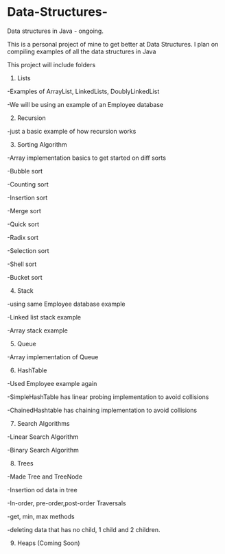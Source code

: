 # Data-Structures-
Data structures in Java - ongoing.

This is a personal project of mine to get better at Data Structures.
I plan on compiling examples of all the data structures in Java

This project will include folders 

1. Lists

  -Examples of ArrayList, LinkedLists, DoublyLinkedList
  
  -We will be using an example of an Employee database
  
2. Recursion

  -just a basic example of how recursion works
  
3. Sorting Algorithm

  -Array implementation basics to get started on diff sorts
  
  -Bubble sort
  
  -Counting sort
  
  -Insertion sort
  
  -Merge sort
  
  -Quick sort
  
  -Radix sort
  
  -Selection sort
  
  -Shell sort
  
  -Bucket sort 
  
4. Stack

  -using same Employee database example
  
  -Linked list stack example
  
  -Array stack example
  
5. Queue

  -Array implementation of Queue
  
6. HashTable

  -Used Employee example again
  
  -SimpleHashTable has linear probing implementation to avoid collisions
  
  -ChainedHashtable has chaining implementation to avoid collisions
  
 7. Search Algorithms 
 
  -Linear Search Algorithm
  
  -Binary Search Algorithm
 
 8. Trees 
 
 -Made Tree and TreeNode
 
 -Insertion od data in tree
 
 -In-order, pre-order,post-order Traversals
 
 -get, min, max methods
 
 -deleting data that has no child, 1 child and 2 children.
 
 9. Heaps (Coming Soon)
